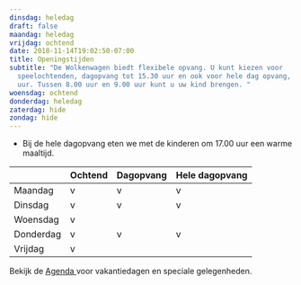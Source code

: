 ```yaml
---
dinsdag: heledag
draft: false
maandag: heledag
vrijdag: ochtend
date: 2018-11-14T19:02:50-07:00
title: Openingstijden
subtitle: "De Wolkenwagen biedt flexibele opvang. U kunt kiezen voor
  speelochtenden, dagopvang tot 15.30 uur en ook voor hele dag opvang, tot 18.00
  uur. Tussen 8.00 uur en 9.00 uur kunt u uw kind brengen. "
woensdag: ochtend
donderdag: heledag
zaterdag: hide
zondag: hide
---
```

* Bij de hele dagopvang eten we met de kinderen om 17.00 uur een warme maaltijd.

|           | Ochtend | Dagopvang | Hele dagopvang |
| --------- | ------- | --------- | -------------- |
| Maandag   | v       | v         | v              |
| Dinsdag   | v       | v         | v              |
| Woensdag  | v       |           |                |
| Donderdag | v       | v         | v              |
| Vrijdag   | v       |           |                |



Bekijk de [Agenda ](/agenda)voor vakantiedagen en speciale gelegenheden.